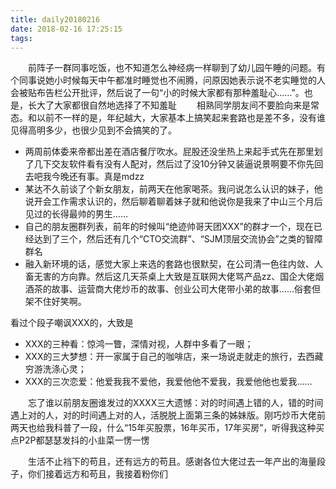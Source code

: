 ```yaml
---
title: daily20180216
date: 2018-02-16 17:25:15
tags:
---
```



　　前阵子一群同事吃饭，也不知道怎么神经病一样聊到了幼儿园午睡的问题。有个同事说她小时候每天中午都准时睡觉也不闹腾，问原因她表示说不老实睡觉的人会被贴布告栏公开批评，然后说了一句“小的时候大家都有那种羞耻心……”。也是，长大了大家都很自然地选择了不知羞耻
　　相熟同学朋友间不要脸向来是常态。和以前不一样的是，年纪越大，大家基本上搞笑起来套路也是差不多，没有谁见得高明多少，也很少见到不会搞笑的了。
* 两周前体委来帝都出差在酒店餐厅吹水。屁股还没坐热上来起手式先在那里划了几下交友软件看有没有人配对，然后过了没10分钟又装逼说景啊要不你先回去吧我今晚还有事。真是mdzz
* 某达不久前谈了个新女朋友，前两天在他家喝茶。我问说怎么认识的妹子，他说开会工作需求认识的，然后聊着聊着妹子就和他说你是我来了中山三个月后见过的长得最帅的男生……
* 自己的朋友圈群列表，前年的时候叫“绝迹帅哥天团XXX”的群才一个，现在已经达到了三个，然后还有几个“CTO交流群”、“SJM顶层交流协会”之类的智障群名
* 融入新环境的话，感觉大家上来选的套路也很默契，在公司清一色往内敛、人畜无害的方向靠。然后这几天茶桌上大致是互联网大佬骂产品zz、国企大佬烟酒茶的故事、运营商大佬炒币的故事、创业公司大佬带小弟的故事……俗套但架不住好笑啊。

看过个段子嘲讽XXX的，大致是
* XXX的三种看：惊鸿一瞥，深情对视，人群中多看了一眼；
* XXX的三大梦想：开一家属于自己的咖啡店，来一场说走就走的旅行，去西藏穷游洗涤心灵；
* XXX的三次恋爱：他爱我我不爱他，我爱他他不爱我，我爱他他也爱我……

　　忘了谁以前朋友圈谁发过的XXXX三大遗憾：对的时间遇上错的人，错的时间遇上对的人，对的时间遇上对的人，活脱脱上面第三条的姊妹版。刚巧炒币大佬前两天也给我科普了一段，什么“15年买股票，16年买币，17年买房”，听得我这种买点P2P都瑟瑟发抖的小韭菜一愣一愣

　　生活不止裆下的苟且，还有远方的苟且。感谢各位大佬过去一年产出的海量段子，你们接着远方和苟且，我接着粉你们
